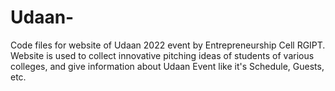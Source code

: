 # Udaan-
Code files for website of Udaan 2022 event by Entrepreneurship Cell RGIPT.
Website is used to collect innovative pitching ideas of students of various colleges, and give information about Udaan Event like it's Schedule, Guests, etc. 

